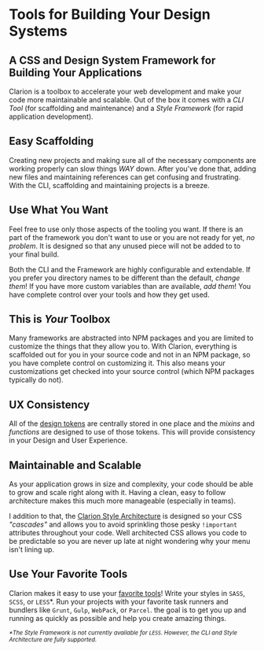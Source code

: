 # Tools for Building Your Design Systems

## A CSS and Design System Framework for Building Your Applications

Clarion is a toolbox to accelerate your web development and make your code more maintainable and scalable. Out of the box it comes with a _CLI Tool_ (for scaffolding and maintenance) and a _Style Framework_ (for rapid application development).

## Easy Scaffolding

Creating new projects and making sure all of the necessary components are working properly can slow things _WAY_ down. After you've done that, adding new files and maintaining references can get confusing and frustrating. With the CLI, scaffolding and maintaining projects is a breeze.

## Use What You Want

Feel free to use only those aspects of the tooling you want. If there is an part of the framework you don't want to use or you are not ready for yet, _no problem_. It is designed so that any unused piece will not be added to to your final build.

Both the CLI and the Framework are highly configurable and extendable. If you prefer you directory names to be different than the default, _change them_! If you have more custom variables than are available, _add them_! You have complete control over your tools and how they get used.

## This is _Your_ Toolbox

Many frameworks are abstracted into NPM packages and you are limited to customize the things that they allow you to. With Clarion, everything is scaffolded out for you in your source code and not in an NPM package, so you have complete control on customizing it. This also means your customizations get checked into your source control (which NPM packages typically do not).

## UX Consistency

All of the [design tokens](/framework/documentation/variables.html) are centrally stored in one place and the _mixins_ and _functions_ are designed to use of those tokens. This will provide consistency in your Design and User Experience.

## Maintainable and Scalable

As your application grows in size and complexity, your code should be able to grow and scale right along with it. Having a clean, easy to follow architecture makes this much more manageable (especially in teams).

I addition to that, the [Clarion Style Architecture](/framework/documentation/architecture.html) is designed so your CSS _"cascades"_ and allows you to avoid sprinkling those pesky `!important` attributes throughout your code. Well architected CSS allows you code to be predictable so you are never up late at night wondering why your menu isn't lining up.

## Use Your Favorite Tools

Clarion makes it easy to use your [favorite tools](/cli/documentation/new.html)! Write your styles in `SASS`, `SCSS`, or `LESS`*. Run your projects with your favorite task runners and bundlers like `Grunt`, `Gulp`, `WebPack`, or `Parcel`. the goal is to get you up and running as quickly as possible and help you create amazing things.

<small><em>*The Style Framework is not currently available for `LESS`. However, the CLI and Style Architecture are fully supported.</em></small>
